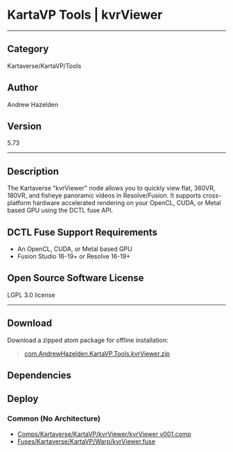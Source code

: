# KartaVP Tools | kvrViewer
___

## Category
Kartaverse/KartaVP/Tools

## Author
Andrew Hazelden

## Version
5.73

___

## Description
<p>The Kartaverse "kvrViewer" node allows you to quickly view flat, 360VR, 180VR, and fisheye panoramic videos in Resolve/Fusion. It supports cross-platform hardware accelerated rendering on your OpenCL, CUDA, or Metal based GPU using the DCTL fuse API.</p>

<h2>DCTL Fuse Support Requirements</h2>

<ul>
<li>An OpenCL, CUDA, or Metal based GPU</li>
<li>Fusion Studio 16-19+ or Resolve 16-19+</li>
</ul>

<h2>Open Source Software License</h2>
<p>LGPL 3.0 license</p>


___

## Download

Download a zipped atom package for offline installation:
> [com.AndrewHazelden.KartaVP.Tools.kvrViewer.zip](https://gitlab.com/WeSuckLess/Reactor/-/archive/master/Reactor-master.zip?path=Atoms/com.AndrewHazelden.KartaVP.Tools.kvrViewer)  

## Dependencies

## Deploy

### Common (No Architecture)

<ul>
<li><a href="https://gitlab.com/WeSuckLess/Reactor/-/blob/master/Atoms/com.AndrewHazelden.KartaVP.Tools.kvrViewer/Comps/Kartaverse/KartaVP/kvrViewer/kvrViewer v001.comp?ref_type=heads">Comps/Kartaverse/KartaVP/kvrViewer/kvrViewer v001.comp</a></li>
<li><a href="https://gitlab.com/WeSuckLess/Reactor/-/blob/master/Atoms/com.AndrewHazelden.KartaVP.Tools.kvrViewer/Fuses/Kartaverse/KartaVP/Warp/kvrViewer.fuse?ref_type=heads">Fuses/Kartaverse/KartaVP/Warp/kvrViewer.fuse</a></li>
</ul>
